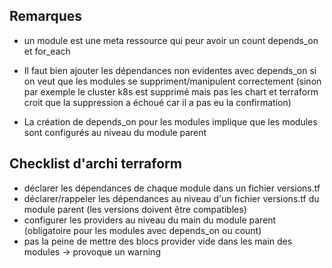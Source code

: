 


## Remarques

- un module est une meta ressource qui peur avoir un count depends_on et for_each

- Il faut bien ajouter les dépendances non evidentes avec depends_on si on veut que les modules se suppriment/manipulent correctement (sinon par exemple le cluster k8s est supprimé mais pas les chart et terraform croit que la suppression a échoué car il a pas eu la confirmation)

- La création de depends_on pour les modules implique que les modules sont configurés au niveau du module parent

## Checklist d'archi terraform

- déclarer les dépendances de chaque module dans un fichier versions.tf
- déclarer/rappeler les dépendances au niveau d'un fichier versions.tf du module parent (les versions doivent être compatibles)
- configurer les providers au niveau du main du module parent (obligatoire pour les modules avec depends_on ou count)
- pas la peine de mettre des blocs provider vide dans les main des modules -> provoque un warning